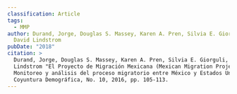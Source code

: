 ```yaml
---
classification: Article
tags:
  - MMP
author: Durand, Jorge, Douglas S. Massey, Karen A. Pren, Silvia E. Giorguli, and
  David Lindstrom
pubDate: "2018"
citation: >
  Durand, Jorge, Douglas S. Massey, Karen A. Pren, Silvia E. Giorguli, and David
  Lindstrom	"El Proyecto de Migración Mexicana (Mexican Migration Project).
  Monitoreo y análisis del proceso migratorio entre México y Estados Unidos."
  Coyuntura Demográfica, No. 10, 2016, pp. 105-113.
---
```


